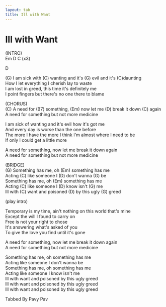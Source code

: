 ```yaml
---
layout: tab
title: Ill with Want
---
```

# Ill with Want

  

(INTRO)  
Em D C (x3)  

D  

(G) I am sick with (C) wanting and it's (G) evil and it's (C)daunting  
How I let everything I cherish lay to waste  
I am lost in greed, this time it's definitely me  
I point fingers but there's no one there to blame  

(CHORUS)  
(C) A need for (B7) something, (Em) now let me (D) break it down (C)
again  
A need for something but not more medicine  

I am sick of wanting and it's evil how it's got me  
And every day is worse than the one before  
The more I have the more I think I'm almost where I need to be  
If only I could get a little more  

A need for something, now let me break it down again  
A need for something but not more medicine  

  
(BRIDGE)  
(G) Something has me, oh (Em) something has me  
Acting (C) like someone I (D) don't wanna (G) be  
Something has me, oh (Em) something has me  
Acting (C) like someone I (D) know isn't (G) me  
Ill with (C) want and poisoned (D) by this ugly (G) greed  

(play intro)

Temporary is my time, ain't nothing on this world that's mine  
Except the will I found to carry on  
Free is not your right to chose  
It's answering what's asked of you  
To give the love you find until it's gone  

A need for something, now let me break it down again  
A need for something but not more medicine  

Something has me, oh something has me  
Acting like someone I don't wanna be  
Something has me, oh something has me  
Acting like someone I know isn't me  
Ill with want and poisoned by this ugly greed  
Ill with want and poisoned by this ugly greed  
Ill with want and poisoned by this ugly greed  

Tabbed By Pavy Pav
